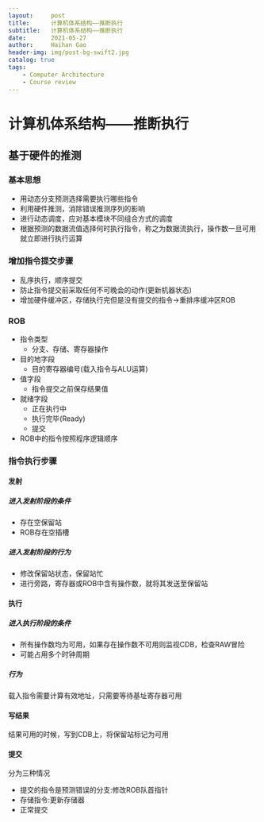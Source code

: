 ```yaml
---
layout:     post
title:      计算机体系结构——推断执行
subtitle:   计算机体系结构——推断执行
date:       2021-05-27
author:     Haihan Gao
header-img: img/post-bg-swift2.jpg
catalog: true
tags:
    - Computer Architecture
    - Course review
---
```

# 计算机体系结构——推断执行

## 基于硬件的推测

### 基本思想

* 用动态分支预测选择需要执行哪些指令
* 利用硬件推测，消除错误推测序列的影响
* 进行动态调度，应对基本模块不同组合方式的调度
* 根据预测的数据流值选择何时执行指令，称之为数据流执行，操作数一旦可用就立即进行执行运算

### 增加指令提交步骤

* 乱序执行，顺序提交
* 防止指令提交前采取任何不可晚会的动作(更新机器状态)
* 增加硬件缓冲区，存储执行完但是没有提交的指令->重排序缓冲区ROB

### ROB

* 指令类型
  * 分支、存储、寄存器操作
* 目的地字段
  * 目的寄存器编号(载入指令与ALU运算)
* 值字段
  * 指令提交之前保存结果值
* 就绪字段
  * 正在执行中
  * 执行完毕(Ready)
  * 提交
* ROB中的指令按照程序逻辑顺序

### 指令执行步骤

#### 发射

##### 进入发射阶段的条件

* 存在空保留站
* ROB存在空插槽

##### 进入发射阶段的行为

* 修改保留站状态，保留站忙
* 进行旁路，寄存器或ROB中含有操作数，就将其发送至保留站

#### 执行

##### 进入执行阶段的条件

* 所有操作数均为可用，如果存在操作数不可用则监视CDB，检查RAW冒险
* 可能占用多个时钟周期

##### 行为

载入指令需要计算有效地址，只需要等待基址寄存器可用

#### 写结果

结果可用的时候，写到CDB上，将保留站标记为可用

#### 提交

分为三种情况

* 提交的指令是预测错误的分支:修改ROB队首指针
* 存储指令:更新存储器
* 正常提交